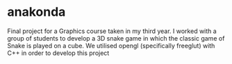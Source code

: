 # anakonda
Final project for a Graphics course taken in my third year. I worked with a group of students to develop a 3D snake game in which the classic game of Snake is played on a cube. We utilised opengl (specifically freeglut) with C++ in order to develop this project
